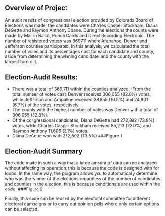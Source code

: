 ## Overview of Project
An audit results of congressional election provided by Colorado Board of Elections was made, the candidates were Charles Casper Stockham, Diana DeGette and Raymon Anthony Doane. During the elections the counts were made by Mail in Ballot, Punch Cards and Direct Recording Electronic. The number of registered voters was 369711 where Arapahoe, Denver and Jefferson counties participated. In this analysis, we calculated the total number of votes and its percentages cast for each candidate and county, aside from determining the winning candidate, and the county with the largest turn out.
## Election-Audit Results:
- There was a total of 369,711 within the counties analyzed.
-From the total number of votes cast, Denver received 306,055 (82.8%) votes, while Jefferson and Arapahoe received 38,855 (10.5%) and 24,801 (6.7%) of the votes, respectively.
- The county with the highest number of votes was Denver with a total of 306,055 (82.8%).
- Of the congressional candidates, Diana DeGette had 272,892 (73.8%) votes, while Charles Casper Stockham received 85,213 (23.0%) and Raymon Anthony 11,606 (3.1%) votes.
- Diana DeGette won with 272,892 (73.8%)
###Figure 1

## Election-Audit Summary
The code made in such a way that a large amount of data can be analyzed without affecting its operation, this is because the code is designed with for loops.
In the same way, the program allows you to automatically determine who was the winner of the elections regardless of the number of candidates and counties in the election, this is because conditionals are used within the code.
###Figure 2

Finally, this code can be reused by the electoral committee for different electoral campaigns or to carry out opinion polls where only certain options can be selected.
